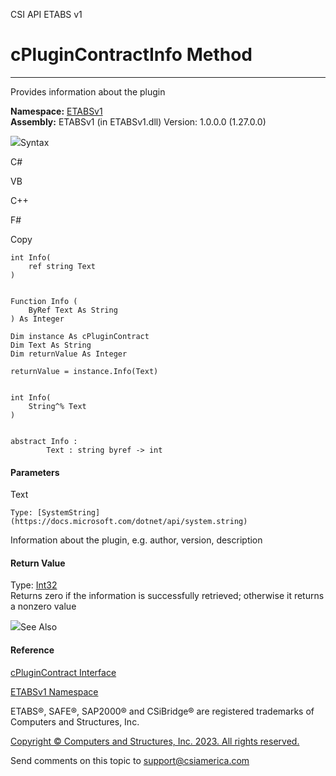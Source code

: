 ﻿

CSI API ETABS v1

# cPluginContractInfo Method  
  
---  
  
Provides information about the plugin

**Namespace:** [ETABSv1](2780f1b8-2033-5289-2298-1cdb2a7508d9.htm)  
**Assembly:** ETABSv1 (in ETABSv1.dll) Version: 1.0.0.0 (1.27.0.0)

![](../icons/SectionExpanded.png)Syntax

C#

VB

C++

F#

Copy

    
    
    int Info(
    	ref string Text
    )
    
    
    Function Info ( 
    	ByRef Text As String
    ) As Integer
    
    Dim instance As cPluginContract
    Dim Text As String
    Dim returnValue As Integer
    
    returnValue = instance.Info(Text)
    
    
    int Info(
    	String^% Text
    )
    
    
    abstract Info : 
            Text : string byref -> int 
    

#### Parameters

Text

    Type: [SystemString](https://docs.microsoft.com/dotnet/api/system.string)  
Information about the plugin, e.g. author, version, description

#### Return Value

Type: [Int32](https://docs.microsoft.com/dotnet/api/system.int32)  
Returns zero if the information is successfully retrieved; otherwise it
returns a nonzero value

![](../icons/SectionExpanded.png)See Also

#### Reference

[cPluginContract Interface](00bbfbfd-a28a-8eaf-1de4-b62f19de9fc5.htm)

[ETABSv1 Namespace](2780f1b8-2033-5289-2298-1cdb2a7508d9.htm)

ETABS®, SAFE®, SAP2000® and CSiBridge® are registered trademarks of Computers
and Structures, Inc.  

[Copyright © Computers and Structures, Inc. 2023. All rights
reserved.](http://www.csiamerica.com)

Send comments on this topic to
[support@csiamerica.com](mailto:support%40csiamerica.com?Subject=CSI%20API%20ETABS%20v1)

